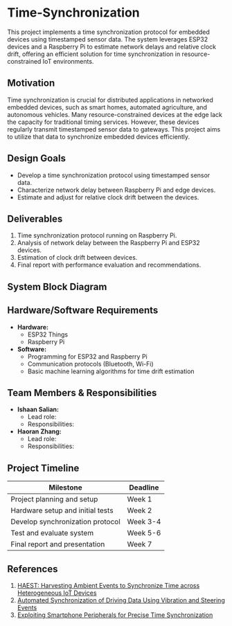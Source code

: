 # Time-Synchronization
This project implements a time synchronization protocol for embedded devices using timestamped sensor data. The system leverages ESP32 devices and a Raspberry Pi to estimate network delays and relative clock drift, offering an efficient solution for time synchronization in resource-constrained IoT environments.

## Motivation
Time synchronization is crucial for distributed applications in networked embedded devices, such as smart homes, automated agriculture, and autonomous vehicles. Many resource-constrained devices at the edge lack the capacity for traditional timing services. However, these devices regularly transmit timestamped sensor data to gateways. This project aims to utilize that data to synchronize embedded devices efficiently.

## Design Goals
- Develop a time synchronization protocol using timestamped sensor data.
- Characterize network delay between Raspberry Pi and edge devices.
- Estimate and adjust for relative clock drift between the devices.

## Deliverables
1. Time synchronization protocol running on Raspberry Pi.
2. Analysis of network delay between the Raspberry Pi and ESP32 devices.
3. Estimation of clock drift between devices.
4. Final report with performance evaluation and recommendations.

## System Block Diagram


## Hardware/Software Requirements
- **Hardware:**
  - ESP32 Things
  - Raspberry Pi
- **Software:**
  - Programming for ESP32 and Raspberry Pi
  - Communication protocols (Bluetooth, Wi-Fi)
  - Basic machine learning algorithms for time drift estimation

## Team Members & Responsibilities
- **Ishaan Salian:**
  - Lead role: 
  - Responsibilities: 
- **Haoran Zhang:**
  - Lead role:
  - Responsibilities:

## Project Timeline
| Milestone | Deadline |
|-----------|----------|
| Project planning and setup | Week 1 |
| Hardware setup and initial tests | Week 2 |
| Develop synchronization protocol | Week 3-4 |
| Test and evaluate system | Week 5-6 |
| Final report and presentation | Week 7 |

## References
1. [HAEST: Harvesting Ambient Events to Synchronize Time across Heterogeneous IoT Devices](https://www.computer.org/csdl/proceedings-article/rtas/2024/584100a265/1Y5F2yadseQ)
2. [Automated Synchronization of Driving Data Using Vibration and Steering Events](https://arxiv.org/abs/1510.06113)
3. [Exploiting Smartphone Peripherals for Precise Time Synchronization](https://ieeexplore.ieee.org/document/8886639)
